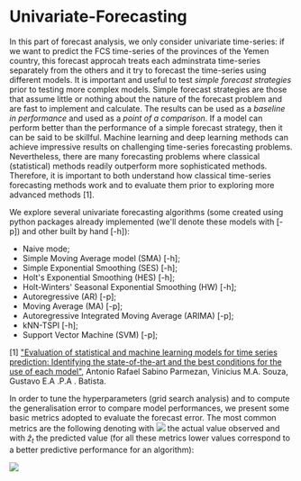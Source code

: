 # Univariate-Forecasting

In this part of forecast analysis, we only consider univariate time-series: if we want to predict the FCS time-series of the provinces of the Yemen country, this forecast approcah treats each adminstrata time-series separately from the others and it try to forecast the time-series using different models. It is important and useful to test *simple forecast strategies* prior to testing more complex models. Simple forecast strategies are those that assume little or nothing about the nature of the forecast problem and are fast to implement and calculate. The results can be used as a *baseline in performance* and used as a *point of a comparison*. If a model can perform better than the performance of a simple forecast strategy, then it can be said to be skillful. Machine learning and deep learning methods can achieve impressive results on challenging time-series forecasting problems. Nevertheless, there are many forecasting problems where classical (statistical) methods readily outperform more sophisticated methods. Therefore, it is important to both understand how classical time-series forecasting methods work and to evaluate them prior to exploring more advanced methods [1].

We explore several univariate forecasting algorithms (some created using python packages already implemented (we'll denote these models with [-p]) and other built by hand [-h]):

- Naive mode;
- Simple Moving Average model (SMA) [-h];
- Simple Exponential Smoothing (SES) [-h];
- Holt's Exponential Smoothing (HES) [-h];
- Holt-Winters' Seasonal Exponential Smoothing (HW) [-h];
- Autoregressive (AR) [-p];
- Moving Average (MA) [-p];
- Autoregressive Integrated Moving Average (ARIMA) [-p];
- kNN-TSPI [-h];
- Support Vector Machine (SVM) [-p];

[1] ["Evaluation of statistical and machine learning models for time series prediction: Identifying the state-of-the-art and the best conditions for the use of each model"](https://www.sciencedirect.com/science/article/pii/S0020025519300945), Antonio Rafael Sabino Parmezan, Vinicius M.A. Souza, Gustavo E.A .P.A . Batista.

In order to tune the hyperparameters (grid search analysis) and to compute the generalisation error to compare model performances, we present some basic metrics adopted to evaluate the forecast error. The most common metrics are the following denoting with <img src="https://render.githubusercontent.com/render/math?math=z_t"> the actual value observed and with $\hat{z}_t$ the predicted value (for all these metrics lower values correspond to a better predictive performance for an algorithm):

<img src="https://render.githubusercontent.com/render/math?math=e^{i \pi} = -1">

